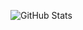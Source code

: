 ![GitHub Stats](https://github-readme-stats.vercel.app/api/top-langs/?username=rutarj&theme=default&show_icons=true&hide_border=true&layout=compact)

